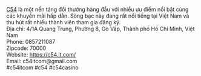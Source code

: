 <p><a target="_blank" href="https://c54.it.com/" rel="noreferrer noopener">C54</a> là một nền tảng đổi thưởng hàng đầu với nhiều ưu điểm nổi bật cùng các khuyến mãi hấp dẫn. Sòng bạc này đang rất nổi tiếng tại Việt Nam và thu hút rất nhiều thành viên tham gia đăng ký.<br>Địa chỉ: 4/1A Quang Trung, Phường 8, Gò Vấp, Thành phố Hồ Chí Minh, Việt Nam<br>Phone: 0857211087<br>Zipcode: 70000<br>Website: <a target="_blank" href="https://c54.it.com/" rel="noreferrer noopener">https://c54.it.com/</a><br>Email: c54itcom@gmail.com<br>#c54itcom #c54 #c54casino</p>
